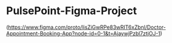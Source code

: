 # PulsePoint-Figma-Project
(https://www.figma.com/proto/lisZiGwRPe83wRIT6xZbnl/Doctor-Appointment-Booking-App?node-id=0-1&t=AjaywjPzbl7ztjOJ-1)
